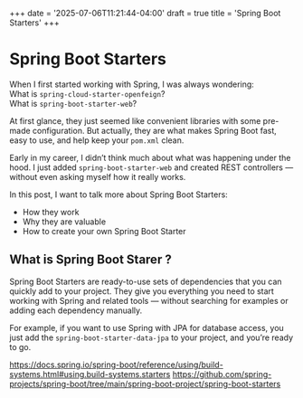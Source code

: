 +++
date = '2025-07-06T11:21:44-04:00'
draft = true
title = 'Spring Boot Starters'
+++

# Spring Boot Starters

When I first started working with Spring, I was always wondering:  
What is `spring-cloud-starter-openfeign`?  
What is `spring-boot-starter-web`?

At first glance, they just seemed like convenient libraries with some pre-made configuration. But actually, they are
what makes Spring Boot fast, easy to use, and help keep your `pom.xml` clean.

Early in my career, I didn’t think much about what was happening under the hood. I just added `spring-boot-starter-web`
and created REST controllers — without even asking myself how it really works.

In this post, I want to talk more about Spring Boot Starters:

- How they work
- Why they are valuable
- How to create your own Spring Boot Starter

## What is Spring Boot Starer ? 

Spring Boot Starters are ready-to-use sets of dependencies that you can quickly add to your project. They give you
everything you need to start working with Spring and related tools — without searching for examples or adding each
dependency manually.

For example, if you want to use Spring with JPA for database access, you just add the `spring-boot-starter-data-jpa` to
your project, and you’re ready to go. 



https://docs.spring.io/spring-boot/reference/using/build-systems.html#using.build-systems.starters
https://github.com/spring-projects/spring-boot/tree/main/spring-boot-project/spring-boot-starters



